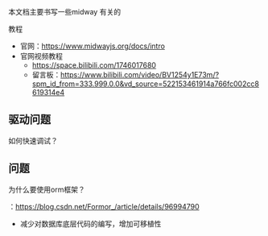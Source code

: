 本文档主要书写一些midway 有关的



教程

- 官网：https://www.midwayjs.org/docs/intro
- 官网视频教程
  - https://space.bilibili.com/1746017680
  - 留言板：https://www.bilibili.com/video/BV1254y1E73m/?spm_id_from=333.999.0.0&vd_source=522153461914a766fc002cc8619314e4


## 驱动问题

如何快速调试？



## 问题

为什么要使用orm框架？

：https://blog.csdn.net/Formor_/article/details/96994790

- 减少对数据库底层代码的编写，增加可移植性



